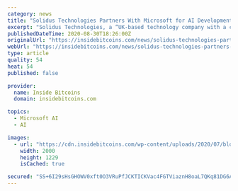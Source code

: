 ```yaml
---
category: news
title: "Solidus Technologies Partners With Microsoft for AI Development"
excerpt: "Solidus Technologies, a “UK-based technology company with a core focus on Blockchain Technology and Artificial Intelligence,” has just scored a €100m contract and partnership with [...]"
publishedDateTime: 2020-08-30T18:26:00Z
originalUrl: "https://insidebitcoins.com/news/solidus-technologies-partners-with-microsoft-for-ai-development"
webUrl: "https://insidebitcoins.com/news/solidus-technologies-partners-with-microsoft-for-ai-development"
type: article
quality: 54
heat: 54
published: false

provider:
  name: Inside Bitcoins
  domain: insidebitcoins.com

topics:
  - Microsoft AI
  - AI

images:
  - url: "https://cdn.insidebitcoins.com/wp-content/uploads/2020/07/blockchain-1-1.jpg"
    width: 2000
    height: 1229
    isCached: true

secured: "SS+6I29sHsGHOWV0xft0O3VRuPfJCKTICKVac4FGTViaznH8oaL7QKq81DG6AnUC8Xin6DZaVyQA7G4nA6vP93om8xLhRtxFGf4Fps/+vjxKHW5NucOaUPfcfGuvoeWyQqwhCdCdfZkjk2Le1y7mO/I5QDpDITljcqInbfM6GW8rWJZmX6fhbIT7BN3ZLWOsZMOOkOVZJU3L/Z6wXj+9nSOtQkaJbAMMwmflo99URAfmbNmp98kOI1R0U5/YnFqZgA1mQhsTg+cqHtx3uHHD5WoMUrAHLjst7coVPBGw2cUKxVnpIbDkbXot0iOEJMFJM5A+XlYogoT0AyeO+Yqe2Z1LRQIihfo634K2YHnMV4M=;iesw+0EtlsQ0dg4r9/Grug=="
---
```


